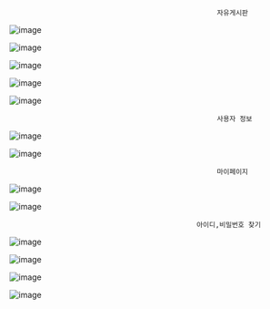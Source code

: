                                                        자유게시판
                                                       
![image](https://github.com/user-attachments/assets/ff9663fc-6a72-441e-9ea0-04d86d0f14cc)

![image](https://github.com/user-attachments/assets/e3485a1d-375a-4ace-849a-c27564226eb0)

![image](https://github.com/user-attachments/assets/d9b37d99-8d07-4069-90f4-75631bb5c7c9)

![image](https://github.com/user-attachments/assets/34da7296-f732-44ec-879d-b83047d2ebad)

![image](https://github.com/user-attachments/assets/d38791e6-1649-487b-bb15-392d7e10c6c5)


                                                       사용자 정보
![image](https://github.com/user-attachments/assets/57d3c79b-18e9-419d-8547-0f92f5f5440d)

![image](https://github.com/user-attachments/assets/be1450d1-6abc-438d-97b6-ba2bcda34534)

                                                       마이페이지
![image](https://github.com/user-attachments/assets/7a0c3035-bf26-40e4-9d7b-78c1b2badf54)

![image](https://github.com/user-attachments/assets/6d5fc1f9-a1ec-4b97-ac68-941743e0cb84)

                                                  아이디,비밀번호 찾기
![image](https://github.com/user-attachments/assets/a8985a8a-9382-4dc3-81c0-87196024bf3f)

![image](https://github.com/user-attachments/assets/e8064730-b451-4be1-8b8b-4521fdba43bb)

![image](https://github.com/user-attachments/assets/058c8861-7db1-4e92-8915-59cf0a5cbab7)

![image](https://github.com/user-attachments/assets/57cc98eb-2183-441c-96a7-33b2ef423c8f)


